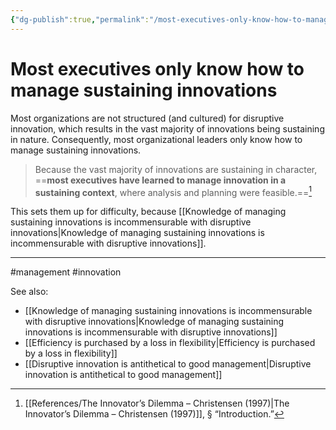 ```yaml
---
{"dg-publish":true,"permalink":"/most-executives-only-know-how-to-manage-sustaining-innovations/"}
---
```



# Most executives only know how to manage sustaining innovations

Most organizations are not structured (and cultured) for disruptive innovation, which results in the vast majority of innovations being sustaining in nature. Consequently, most organizational leaders only know how to manage sustaining innovations.

> Because the vast majority of innovations are sustaining in character, ==**most executives have learned to manage innovation in a sustaining context**, where analysis and planning were feasible.==[^1]

This sets them up for difficulty, because [[Knowledge of managing sustaining innovations is incommensurable with disruptive innovations\|Knowledge of managing sustaining innovations is incommensurable with disruptive innovations]].

---
#management #innovation 

See also:
- [[Knowledge of managing sustaining innovations is incommensurable with disruptive innovations\|Knowledge of managing sustaining innovations is incommensurable with disruptive innovations]]
- [[Efficiency is purchased by a loss in flexibility\|Efficiency is purchased by a loss in flexibility]]
- [[Disruptive innovation is antithetical to good management\|Disruptive innovation is antithetical to good management]]

[^1]: [[References/The Innovator’s Dilemma – Christensen (1997)\|The Innovator’s Dilemma – Christensen (1997)]], § “Introduction.”